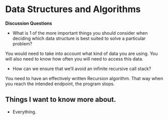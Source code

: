 # Data Structures and Algorithms

**Discussion Questions**

- What is 1 of the more important things you should consider when deciding which data structure is best suited to solve a particular problem?

You would need to take into account what kind of data you are using. You will also need to know how often you will need to access this data.
- How can we ensure that we’ll avoid an infinite recursive call stack?

You need to have an effectively written Recursion algorithm. That way when you reach the intended endpoint, the program stops.
## Things I want to know more about.

- Everything.
